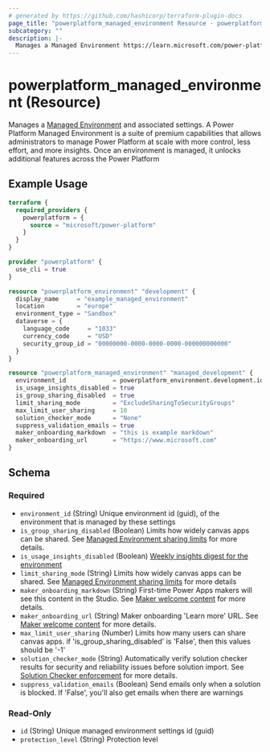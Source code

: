 ```yaml
---
# generated by https://github.com/hashicorp/terraform-plugin-docs
page_title: "powerplatform_managed_environment Resource - powerplatform"
subcategory: ""
description: |-
  Manages a Managed Environment https://learn.microsoft.com/power-platform/admin/managed-environment-overview and associated settings. A Power Platform Managed Environment is a suite of premium capabilities that allows administrators to manage Power Platform at scale with more control, less effort, and more insights. Once an environment is managed, it unlocks additional features across the Power Platform
---
```


# powerplatform_managed_environment (Resource)

Manages a [Managed Environment](https://learn.microsoft.com/power-platform/admin/managed-environment-overview) and associated settings. A Power Platform Managed Environment is a suite of premium capabilities that allows administrators to manage Power Platform at scale with more control, less effort, and more insights. Once an environment is managed, it unlocks additional features across the Power Platform

## Example Usage

```terraform
terraform {
  required_providers {
    powerplatform = {
      source = "microsoft/power-platform"
    }
  }
}

provider "powerplatform" {
  use_cli = true
}

resource "powerplatform_environment" "development" {
  display_name     = "example_managed_environment"
  location         = "europe"
  environment_type = "Sandbox"
  dataverse = {
    language_code     = "1033"
    currency_code     = "USD"
    security_group_id = "00000000-0000-0000-0000-000000000000"
  }
}

resource "powerplatform_managed_environment" "managed_development" {
  environment_id             = powerplatform_environment.development.id
  is_usage_insights_disabled = true
  is_group_sharing_disabled  = true
  limit_sharing_mode         = "ExcludeSharingToSecurityGroups"
  max_limit_user_sharing     = 10
  solution_checker_mode      = "None"
  suppress_validation_emails = true
  maker_onboarding_markdown  = "this is example markdown"
  maker_onboarding_url       = "https://www.microsoft.com"
}
```

<!-- schema generated by tfplugindocs -->
## Schema

### Required

- `environment_id` (String) Unique environment id (guid), of the environment that is managed by these settings
- `is_group_sharing_disabled` (Boolean) Limits how widely canvas apps can be shared. See [Managed Environment sharing limits](https://learn.microsoft.com/power-platform/admin/managed-environment-sharing-limits) for more details.
- `is_usage_insights_disabled` (Boolean) [Weekly insights digest for the environment](https://learn.microsoft.com/power-platform/admin/managed-environment-usage-insights)
- `limit_sharing_mode` (String) Limits how widely canvas apps can be shared.  See [Managed Environment sharing limits](https://learn.microsoft.com/power-platform/admin/managed-environment-sharing-limits) for more details
- `maker_onboarding_markdown` (String) First-time Power Apps makers will see this content in the Studio.  See [Maker welcome content](https://learn.microsoft.com/power-platform/admin/welcome-content) for more details.
- `maker_onboarding_url` (String) Maker onboarding 'Learn more' URL. See [Maker welcome content](https://learn.microsoft.com/power-platform/admin/welcome-content) for more details.
- `max_limit_user_sharing` (Number) Limits how many users can share canvas apps. if 'is_group_sharing_disabled' is 'False', then this values should be '-1'
- `solution_checker_mode` (String) Automatically verify solution checker results for security and reliability issues before solution import.  See [Solution Checker enforcement](https://learn.microsoft.com/power-platform/admin/managed-environment-solution-checker) for more details.
- `suppress_validation_emails` (Boolean) Send emails only when a solution is blocked. If 'False', you'll also get emails when there are warnings

### Read-Only

- `id` (String) Unique managed environment settings id (guid)
- `protection_level` (String) Protection level

